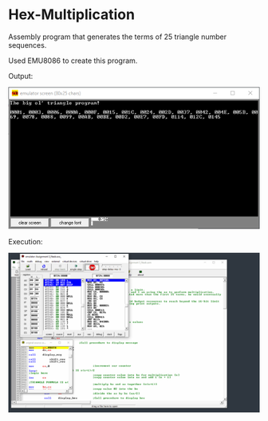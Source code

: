 # Hex-Multiplication
Assembly program that generates the terms of 25 triangle number sequences.

Used EMU8086 to create this program.

Output:

![Output](Images/Picture1.png)

Execution:

![Execution](Images/Animation.gif)

